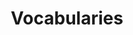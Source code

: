 ---
title: "Vocabularies"
permalink: "/vocabularies/"
layout: single
author_profile: false
classes: wide
---